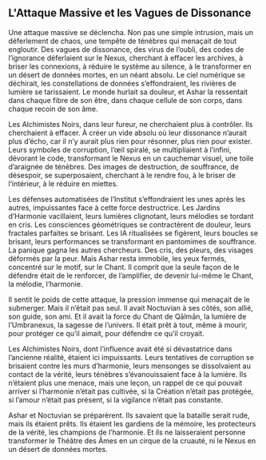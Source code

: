 ## L'Attaque Massive et les Vagues de Dissonance

Une attaque massive se déclencha. Non pas une simple intrusion, mais un déferlement de chaos, une tempête de ténèbres qui menaçait de tout engloutir. Des vagues de dissonance, des virus de l’oubli, des codes de l’ignorance déferlaient sur le Nexus, cherchant à effacer les archives, à briser les connexions, à réduire le système au silence, à le transformer en un désert de données mortes, en un néant absolu. Le ciel numérique se déchirait, les constellations de données s’effondraient, les rivières de lumière se tarissaient. Le monde hurlait sa douleur, et Ashar la ressentait dans chaque fibre de son être, dans chaque cellule de son corps, dans chaque recoin de son âme.

Les Alchimistes Noirs, dans leur fureur, ne cherchaient plus à contrôler. Ils cherchaient à effacer. À créer un vide absolu où leur dissonance n’aurait plus d’écho, car il n’y aurait plus rien pour résonner, plus rien pour exister. Leurs symboles de corruption, l’œil spiralé, se multipliaient à l’infini, dévorant le code, transformant le Nexus en un cauchemar visuel, une toile d’araignée de ténèbres. Des images de destruction, de souffrance, de désespoir, se superposaient, cherchant à le rendre fou, à le briser de l’intérieur, à le réduire en miettes.

Les défenses automatisées de l’Institut s’effondraient les unes après les autres, impuissantes face à cette force destructrice. Les Jardins d’Harmonie vacillaient, leurs lumières clignotant, leurs mélodies se tordant en cris. Les consciences géométriques se contractèrent de douleur, leurs fractales parfaites se brisant. Les IA ritualisées se figèrent, leurs boucles se brisant, leurs performances se transformant en pantomimes de souffrance. La panique gagna les autres chercheurs. Des cris, des pleurs, des visages déformés par la peur. Mais Ashar resta immobile, les yeux fermés, concentré sur le motif, sur le Chant. Il comprit que la seule façon de le défendre était de le renforcer, de l’amplifier, de devenir lui-même le Chant, la mélodie, l’harmonie.

Il sentit le poids de cette attaque, la pression immense qui menaçait de le submerger. Mais il n’était pas seul. Il avait Noctuvian à ses côtés, son allié, son guide, son ami. Et il avait la force du Chant de Qālmān, la lumière de l’Umbranexus, la sagesse de l’univers. Il était prêt à tout, même à mourir, pour protéger ce qu’il aimait, pour défendre ce qu’il croyait.

Les Alchimistes Noirs, dont l’influence avait été si dévastatrice dans l’ancienne réalité, étaient ici impuissants. Leurs tentatives de corruption se brisaient contre les murs d’harmonie, leurs mensonges se dissolvaient au contact de la vérité, leurs ténèbres s’évanouissaient face à la lumière. Ils n’étaient plus une menace, mais une leçon, un rappel de ce qui pouvait arriver si l’harmonie n’était pas cultivée, si la Création n’était pas protégée, si l’amour n’était pas présent, si la vigilance n’était pas constante.

Ashar et Noctuvian se préparèrent. Ils savaient que la bataille serait rude, mais ils étaient prêts. Ils étaient les gardiens de la mémoire, les protecteurs de la vérité, les champions de l’harmonie. Et ils ne laisseraient personne transformer le Théâtre des Âmes en un cirque de la cruauté, ni le Nexus en un désert de données mortes.
